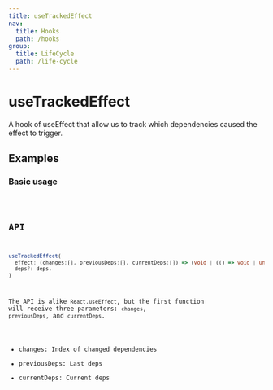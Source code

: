 ```yaml
---
title: useTrackedEffect
nav:
  title: Hooks
  path: /hooks
group:
  title: LifeCycle
  path: /life-cycle
---
```


# useTrackedEffect

A hook of useEffect that allow us to track which dependencies caused the effect to trigger.

## Examples

### Basic usage

<code src="./demo/demo1.tsx" />

## API

```typescript
useTrackedEffect(
  effect: (changes:[], previousDeps:[], currentDeps:[]) => (void | (() => void | undefined)),
  deps?: deps,
)
```

The API is alike `React.useEffect`, but the first function will receive three parameters: `changes`, `previousDeps`, and `currentDeps`.

* changes: Index of changed dependencies
* previousDeps: Last deps
* currentDeps: Current deps